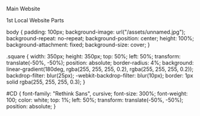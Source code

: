 Main Website

1st Local Website Parts

body {
    padding: 100px;
    background-image: url("/assets/unnamed.jpg");
    background-repeat: no-repeat;
    background-position: center;
    height: 100%;
    background-attachment: fixed;
    background-size: cover;
}

.square {
    width: 350px;
    height: 350px;
    top: 50%;
    left: 50%;
    transform: translate(-50%, -50%);
    position: absolute;
    border-radius: 4%;
    background: linear-gradient(180deg, rgba(255, 255, 255, 0.2), rgba(255, 255, 255, 0.2));
    backdrop-filter: blur(25px);
    -webkit-backdrop-filter: blur(10px);
    border: 1px solid rgba(255, 255, 255, 0.3);
}

#CD {
    font-family: "Rethink Sans", cursive;
    font-size: 300%;
    font-weight: 100;
    color: white;
    top: 1%;
    left: 50%;
    transform: translate(-50%, -50%);
    position: absolute;
}

